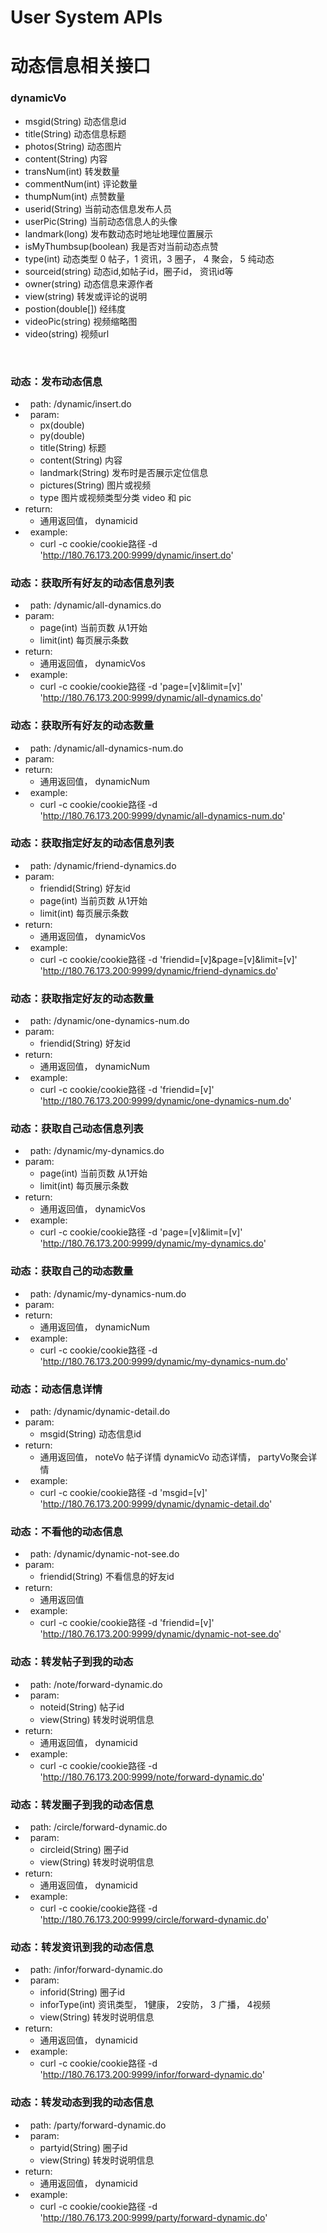 User System APIs
================
#  动态信息相关接口

###  dynamicVo
*   msgid(String)    动态信息id
*   title(String)    动态信息标题
*   photos(String)   动态图片
*   content(String)  内容
*   transNum(int)    转发数量
*   commentNum(int)  评论数量
*   thumpNum(int)      点赞数量
*   userid(String)      当前动态信息发布人员
*   userPic(String)     当前动态信息人的头像
*   landmark(long)      发布数动态时地址地理位置展示
*   isMyThumbsup(boolean)  我是否对当前动态点赞
*   type(int)   动态类型 0 帖子，1 资讯，3 圈子， 4 聚会， 5 纯动态
*   sourceid(string)   动态id,如帖子id，圈子id， 资讯id等 
*   owner(string)    动态信息来源作者
*   view(string)  转发或评论的说明
*   postion(double[])  经纬度
*   videoPic(string)  视频缩略图
*   video(string) 视频url




    
### 动态：发布动态信息
*   path: /dynamic/insert.do
*   param:
   -    px(double)  
   -    py(double)
   -    title(String) 标题
   -    content(String) 内容
   -    landmark(String) 发布时是否展示定位信息
   -    pictures(String) 图片或视频
   -    type   图片或视频类型分类  video 和 pic
*   return:
    -   通用返回值， dynamicid 
*   example:
    -   curl -c cookie/cookie路径 -d  'http://180.76.173.200:9999/dynamic/insert.do'
	

### 动态：获取所有好友的动态信息列表
*   path: /dynamic/all-dynamics.do
*   param:
    -   page(int)  当前页数 从1开始
	-   limit(int)  每页展示条数 
*   return:
    -   通用返回值， dynamicVos
*   example:
    -   curl -c cookie/cookie路径 -d 'page=[v]&limit=[v]'  'http://180.76.173.200:9999/dynamic/all-dynamics.do'	


### 动态：获取所有好友的动态数量
*   path: /dynamic/all-dynamics-num.do
*   param:
*   return:
    -   通用返回值， dynamicNum
*   example:
    -   curl -c cookie/cookie路径 -d   'http://180.76.173.200:9999/dynamic/all-dynamics-num.do'	
	
	
### 动态：获取指定好友的动态信息列表
*   path: /dynamic/friend-dynamics.do
*   param:
    -   friendid(String) 好友id
    -   page(int)  当前页数 从1开始
	-   limit(int)  每页展示条数 
*   return:
    -   通用返回值， dynamicVos
*   example:
    -   curl -c cookie/cookie路径 -d 'friendid=[v]&page=[v]&limit=[v]'  'http://180.76.173.200:9999/dynamic/friend-dynamics.do'	


### 动态：获取指定好友的动态数量
*   path: /dynamic/one-dynamics-num.do
*   param:
    -   friendid(String) 好友id
*   return:
    -   通用返回值， dynamicNum
*   example:
    -   curl -c cookie/cookie路径 -d 'friendid=[v]'  'http://180.76.173.200:9999/dynamic/one-dynamics-num.do'		


### 动态：获取自己动态信息列表
*   path: /dynamic/my-dynamics.do
*   param:
    -   page(int)  当前页数 从1开始
	-   limit(int)  每页展示条数 
*   return:
    -   通用返回值， dynamicVos
*   example:
    -   curl -c cookie/cookie路径 -d 'page=[v]&limit=[v]'  'http://180.76.173.200:9999/dynamic/my-dynamics.do'	


### 动态：获取自己的动态数量
*   path: /dynamic/my-dynamics-num.do
*   param:
*   return:
    -   通用返回值， dynamicNum
*   example:
    -   curl -c cookie/cookie路径 -d   'http://180.76.173.200:9999/dynamic/my-dynamics-num.do'
		
### 动态：动态信息详情
*   path: /dynamic/dynamic-detail.do
*   param:
    -   msgid(String)  动态信息id
*   return:
    -   通用返回值， noteVo 帖子详情  dynamicVo 动态详情， partyVo聚会详情
*   example:
    -   curl -c cookie/cookie路径 -d 'msgid=[v]'   'http://180.76.173.200:9999/dynamic/dynamic-detail.do'

### 动态：不看他的动态信息
*   path: /dynamic/dynamic-not-see.do
*   param:
    -   friendid(String)  不看信息的好友id
*   return:
    -   通用返回值
*   example:
    -   curl -c cookie/cookie路径 -d 'friendid=[v]'   'http://180.76.173.200:9999/dynamic/dynamic-not-see.do'

### 动态：转发帖子到我的动态
*   path: /note/forward-dynamic.do
*   param:
   -    noteid(String) 帖子id
   -    view(String) 转发时说明信息
*   return:
    -   通用返回值， dynamicid 
*   example:
    -   curl -c cookie/cookie路径 -d  'http://180.76.173.200:9999/note/forward-dynamic.do' 

### 动态：转发圈子到我的动态信息
*   path: /circle/forward-dynamic.do
*   param:
   -    circleid(String) 圈子id
   -    view(String) 转发时说明信息
*   return:
    -   通用返回值， dynamicid 
*   example:
    -   curl -c cookie/cookie路径 -d  'http://180.76.173.200:9999/circle/forward-dynamic.do' 

### 动态：转发资讯到我的动态信息
*   path: /infor/forward-dynamic.do
*   param:
   -    inforid(String) 圈子id
   -    inforType(int) 资讯类型， 1健康， 2安防， 3 广播， 4视频
   -    view(String) 转发时说明信息
*   return:
    -   通用返回值， dynamicid 
*   example:
    -   curl -c cookie/cookie路径 -d  'http://180.76.173.200:9999/infor/forward-dynamic.do' 

### 动态：转发动态到我的动态信息
*   path: /party/forward-dynamic.do
*   param:
   -    partyid(String) 圈子id
   -    view(String) 转发时说明信息
*   return:
    -   通用返回值， dynamicid 
*   example:
    -   curl -c cookie/cookie路径 -d  'http://180.76.173.200:9999/party/forward-dynamic.do' 
